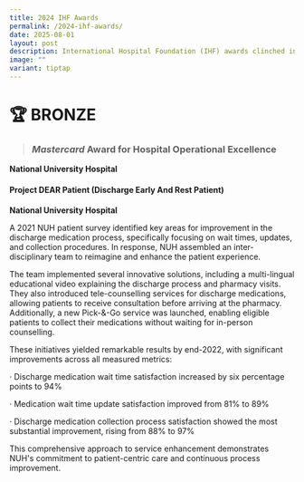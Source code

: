```yaml
---
title: 2024 IHF Awards
permalink: /2024-ihf-awards/
date: 2025-08-01
layout: post
description: International Hospital Foundation (IHF) awards clinched in 2023.
image: ""
variant: tiptap
---
```

<h1><strong>🏆 BRONZE</strong></h1>
<blockquote>
<h3><em>Mastercard</em> Award for Hospital Operational Excellence</h3>
</blockquote>
<p><strong>National University Hospital</strong>
</p>
<h4>Project DEAR Patient (Discharge Early And Rest Patient)</h4>
<p><strong>National University Hospital</strong>
</p>
<p>A 2021 NUH patient survey identified key areas for improvement in the
discharge medication process, specifically focusing on wait times, updates,
and collection procedures. In response, NUH assembled an inter-disciplinary
team to reimagine and enhance the patient experience.</p>
<p>The team implemented several innovative solutions, including a multi-lingual
educational video explaining the discharge process and pharmacy visits.
They also introduced tele-counselling services for discharge medications,
allowing patients to receive consultation before arriving at the pharmacy.
Additionally, a new Pick-&amp;-Go service was launched, enabling eligible
patients to collect their medications without waiting for in-person counselling.</p>
<p>These initiatives yielded remarkable results by end-2022, with significant
improvements across all measured metrics:</p>
<p>· Discharge medication wait time satisfaction increased by six percentage
points to 94%</p>
<p>· Medication wait time update satisfaction improved from 81% to 89%</p>
<p>· Discharge medication collection process satisfaction showed the most
substantial improvement, rising from 88% to 97%</p>
<p>This comprehensive approach to service enhancement demonstrates NUH's
commitment to patient-centric care and continuous process improvement.</p>